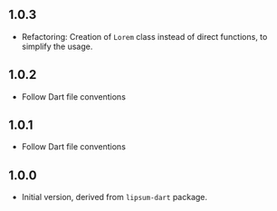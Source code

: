 <!-- markdownlint-disable-file MD041 -->

## 1.0.3

- Refactoring: Creation of `Lorem` class instead of direct functions, to simplify the usage.

## 1.0.2

- Follow Dart file conventions

## 1.0.1

- Follow Dart file conventions

## 1.0.0

- Initial version, derived from `lipsum-dart` package.
